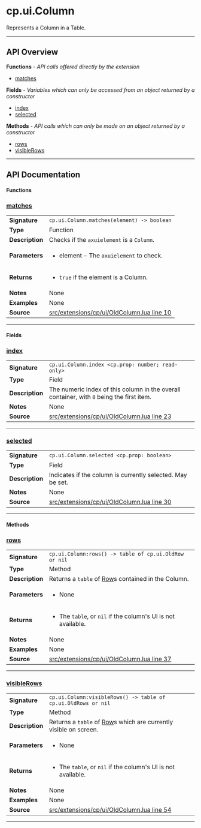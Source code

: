 # cp.ui.Column

Represents a Column in a Table.

---

## API Overview
**Functions** - _API calls offered directly by the extension_
 * [matches](#matches)

**Fields** - _Variables which can only be accessed from an object returned by a constructor_
 * [index](#index)
 * [selected](#selected)

**Methods** - _API calls which can only be made on an object returned by a constructor_
 * [rows](#rows)
 * [visibleRows](#visiblerows)


---

## API Documentation

#### Functions


### [matches](#matches)

|                                             |                                                                                     |
| --------------------------------------------|-------------------------------------------------------------------------------------|
| **Signature**                               | `cp.ui.Column.matches(element) -> boolean`                                                                    |
| **Type**                                    | Function                                                                     |
| **Description**                             | Checks if the `axuielement` is a `Column`.                                                                     |
| **Parameters**                              | <ul><li>element - The `axuielement` to check.</li></ul> |
| **Returns**                                 | <ul><li>`true` if the element is a Column.</li></ul>          |
| **Notes**                                   | None |
| **Examples**                                | None |
| **Source**                                  | [src/extensions/cp/ui/OldColumn.lua line 10](https://github.com/CommandPost/CommandPost/blob/develop/src/extensions/cp/ui/OldColumn.lua#L10) |

---

#### Fields


### [index](#index)

|                                             |                                                                                     |
| --------------------------------------------|-------------------------------------------------------------------------------------|
| **Signature**                               | `cp.ui.Column.index <cp.prop: number; read-only>`                                                                    |
| **Type**                                    | Field                                                                     |
| **Description**                             | The numeric index of this column in the overall container, with `0` being the first item.                                                                     |
| **Notes**                                   | None |
| **Source**                                  | [src/extensions/cp/ui/OldColumn.lua line 23](https://github.com/CommandPost/CommandPost/blob/develop/src/extensions/cp/ui/OldColumn.lua#L23) |

---


### [selected](#selected)

|                                             |                                                                                     |
| --------------------------------------------|-------------------------------------------------------------------------------------|
| **Signature**                               | `cp.ui.Column.selected <cp.prop: boolean>`                                                                    |
| **Type**                                    | Field                                                                     |
| **Description**                             | Indicates if the column is currently selected. May be set.                                                                     |
| **Notes**                                   | None |
| **Source**                                  | [src/extensions/cp/ui/OldColumn.lua line 30](https://github.com/CommandPost/CommandPost/blob/develop/src/extensions/cp/ui/OldColumn.lua#L30) |

---

#### Methods


### [rows](#rows)

|                                             |                                                                                     |
| --------------------------------------------|-------------------------------------------------------------------------------------|
| **Signature**                               | `cp.ui.Column:rows() -> table of cp.ui.OldRow or nil`                                                                    |
| **Type**                                    | Method                                                                     |
| **Description**                             | Returns a `table` of [Row](cp.ui.OldRow.md)s contained in the Column.                                                                     |
| **Parameters**                              | <ul><li>None</li></ul> |
| **Returns**                                 | <ul><li>The `table`, or `nil` if the column's UI is not available.</li></ul>          |
| **Notes**                                   | None |
| **Examples**                                | None |
| **Source**                                  | [src/extensions/cp/ui/OldColumn.lua line 37](https://github.com/CommandPost/CommandPost/blob/develop/src/extensions/cp/ui/OldColumn.lua#L37) |

---


### [visibleRows](#visiblerows)

|                                             |                                                                                     |
| --------------------------------------------|-------------------------------------------------------------------------------------|
| **Signature**                               | `cp.ui.Column:visibleRows() -> table of cp.ui.OldRows or nil`                                                                    |
| **Type**                                    | Method                                                                     |
| **Description**                             | Returns a `table` of [Row](cp.ui.OldRow.md)s which are currently visible on screen.                                                                     |
| **Parameters**                              | <ul><li>None</li></ul> |
| **Returns**                                 | <ul><li>The `table`, or `nil` if the column's UI is not available.</li></ul>          |
| **Notes**                                   | None |
| **Examples**                                | None |
| **Source**                                  | [src/extensions/cp/ui/OldColumn.lua line 54](https://github.com/CommandPost/CommandPost/blob/develop/src/extensions/cp/ui/OldColumn.lua#L54) |

---

